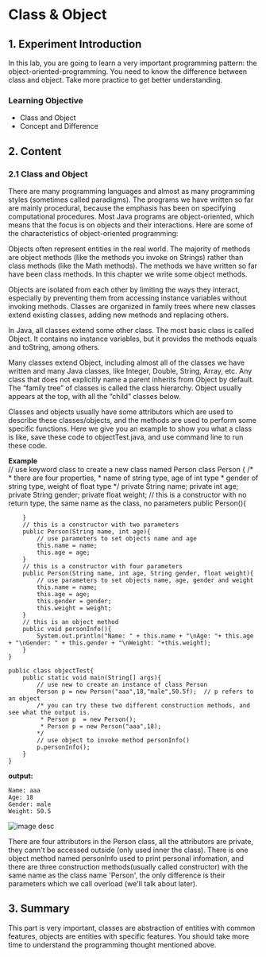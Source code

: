 # Class & Object #

## 1. Experiment Introduction

In this lab, you are going to learn a very important programming pattern: the object-oriented-programming. You need to know the difference between class and object. Take more practice to get better understanding.

### Learning Objective

- Class and Object
- Concept and Difference

## 2. Content

### 2.1 Class and Object 
There are many programming languages and almost as many programming styles (sometimes called paradigms). The programs we have written so far are mainly procedural, because the emphasis has been on specifying computational procedures. Most Java programs are object-oriented, which means that the focus is on objects and their interactions. Here are some of the characteristics of object-oriented programming:

Objects often represent entities in the real world. The majority of methods are object methods (like the methods you invoke on Strings) rather than class methods (like the Math methods). The methods we have written so far have been class methods. In this chapter we write some object methods.

Objects are isolated from each other by limiting the ways they interact, especially by preventing them from accessing instance variables without invoking methods. Classes are organized in family trees where new classes extend existing classes, adding new methods and replacing others.

In Java, all classes extend some other class. The most basic class is called Object. It contains no instance variables, but it provides the methods equals and toString, among others.

Many classes extend Object, including almost all of the classes we have written and many Java classes, like Integer, Double, String, Array, etc. Any class that does not explicitly name a parent inherits from Object by default. The “family tree” of classes is called the class hierarchy. Object usually appears at the top, with all the “child” classes below. 

Classes and objects usually have some attributors which are used to describe these classes/objects, and the methods are used to perform some specific functions. Here we give you an example to show you what a class is like, save these code to objectTest.java, and use command line to run these code.

**Example**
​    
    // use keyword class to create a new class named Person
    class Person
    {
        /*
         * there are four properties,
         * name of string type, age of int type
         * gender of string type, weight of float type
        */
    	private String name;
    	private int age;
    	private String gender;
    	private float weight;
        // this is a constructor with no return type, the same name as the class, no parameters
    	public Person(){
    	
    	}
    	// this is a constructor with two parameters
    	public Person(String name, int age){
    	    // use parameters to set objects name and age
    		this.name = name;
    		this.age = age;
    	}
    	// this is a constructor with four parameters
    	public Person(String name, int age, String gender, float weight){
    	    // use parameters to set objects name, age, gender and weight
    		this.name = name;
    		this.age = age;
    		this.gender = gender;
    		this.weight = weight;
    	}
        // this is an object method
    	public void personInfo(){
    		System.out.println("Name: " + this.name + "\nAge: "+ this.age + "\nGender: " + this.gender + "\nWeight: "+this.weight);
    	}
    }
    
    public class objectTest{
    	public static void main(String[] args){
    	    // use new to create an instance of class Person
    		Person p = new Person("aaa",18,"male",50.5f);  // p refers to  an object
    		/* you can try these two different construction methods, and see what the output is.
    		 * Person p  = new Person();
    		 * Person p = new Person("aaa",18);
    		*/
    		// use object to invoke method personInfo()
    		p.personInfo();
    	}
    }

**output:** 

    Name: aaa
    Age: 18
    Gender: male
    Weight: 50.5
![image desc](https://labex.io/upload/L/F/U/9pkxGxcDUK5A.png)

There are four attributors in the Person class, all the attributors are private, they cann't be accessed outside (only used inner the class). There is one object method named personInfo used to print personal infomation, and there are three construction methods(usually called constructor) with the same name as the class name 'Person', the only difference is their parameters which we call overload (we'll talk about later).

## 3. Summary

This part is very important, classes are abstraction of entities with common features, objects are entities with specific features. You should take more time to understand the programming thought mentioned above. 